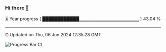 ### Hi there 👋

⏳ Year progress { ████████████▁▁▁▁▁▁▁▁▁▁▁▁▁▁▁▁▁▁ } 43.04 %

---

⏰ Updated on Thu, 06 Jun 2024 12:35:28 GMT

![Progress Bar CI](https://github.com/ZhaoGui/ZhaoGui/workflows/Progress%20Bar%20CI/badge.svg)
